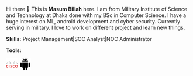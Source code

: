 Hi there 👋
This is **Masum Billah** here. I am from Military Institute of Science and Technology at Dhaka done with my BSc in Computer Science.
I have a huge interest on ML, android development and cyber security. Currently serving in military.
I love to work on different project and learn new things.

**Skills:**
Project Management|SOC Analyst|NOC Administrator

**Tools:**

![](cisco.png)        ![](android.png)
<!--
**masum5421/masum5421** is a ✨ _special_ ✨ repository because its `README.md` (this file) appears on your GitHub profile.

Here are some ideas to get you started:

- 🔭 I’m currently working on ...
- 🌱 I’m currently learning ...
- 👯 I’m looking to collaborate on ...
- 🤔 I’m looking for help with ...
- 💬 Ask me about ...
- 📫 How to reach me: ...
- 😄 Pronouns: ...
- ⚡ Fun fact: ...
-->
